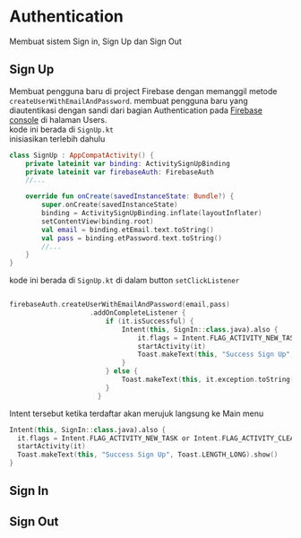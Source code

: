 # Authentication
Membuat sistem Sign in, Sign Up dan Sign Out

## Sign Up
Membuat pengguna baru di project Firebase dengan memanggil metode <code translate="no" dir="ltr">createUserWithEmailAndPassword</code>. membuat pengguna baru yang diautentikasi dengan sandi dari bagian Authentication pada [Firebase console](https://console.firebase.google.com/u/0/) di halaman Users.<br/>
kode ini berada di  <code translate="no" dir="ltr">SignUp.kt</code> <br/>
inisiasikan terlebih dahulu
```kotlin
class SignUp : AppCompatActivity() {
    private lateinit var binding: ActivitySignUpBinding
    private lateinit var firebaseAuth: FirebaseAuth
    //...

    override fun onCreate(savedInstanceState: Bundle?) {
        super.onCreate(savedInstanceState)
        binding = ActivitySignUpBinding.inflate(layoutInflater)
        setContentView(binding.root)
        val email = binding.etEmail.text.toString()
        val pass = binding.etPassword.text.toString()
        //...
    }
}
```
kode ini berada di  <code translate="no" dir="ltr">SignUp.kt</code> di dalam button  <code translate="no" dir="ltr">setClickListener</code>
```kotlin

firebaseAuth.createUserWithEmailAndPassword(email,pass)
                    .addOnCompleteListener {
                        if (it.isSuccessful) {
                            Intent(this, SignIn::class.java).also {
                                it.flags = Intent.FLAG_ACTIVITY_NEW_TASK or Intent.FLAG_ACTIVITY_CLEAR_TASK
                                startActivity(it)
                                Toast.makeText(this, "Success Sign Up", Toast.LENGTH_LONG).show()
                            }
                        } else {
                            Toast.makeText(this, it.exception.toString(), Toast.LENGTH_LONG).show()
                        }
                      }
```

Intent tersebut ketika terdaftar akan merujuk langsung ke Main menu
```kotlin
Intent(this, SignIn::class.java).also {
  it.flags = Intent.FLAG_ACTIVITY_NEW_TASK or Intent.FLAG_ACTIVITY_CLEAR_TASK
  startActivity(it)
  Toast.makeText(this, "Success Sign Up", Toast.LENGTH_LONG).show()
}
```

## Sign In

## Sign Out

